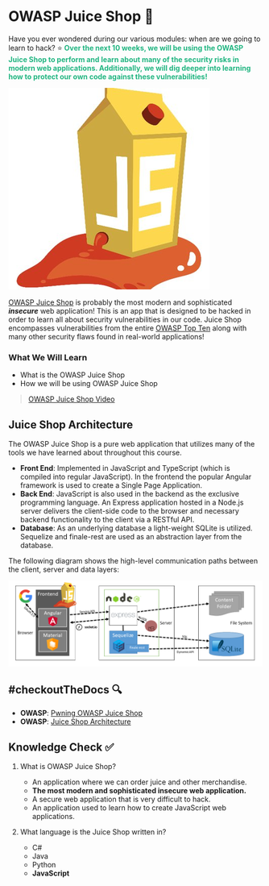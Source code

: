 # OWASP Juice Shop 🧃

Have you ever wondered during our various modules: when are we going to learn to hack? ⭐️ <span style = "color: #21B581">**Over the next 10 weeks, we will be using the OWASP Juice Shop to perform and learn about many of the security risks in modern web applications. Additionally, we will dig deeper into learning how to protect our own code against these vulnerabilities!**</span>

![Juice Shop Logo](./assets/2.JuiceShopLogo.jpeg)

[OWASP Juice Shop](https://owasp.org/www-project-juice-shop/) is probably the most modern and sophisticated ***insecure*** web application! This is an app that is designed to be hacked in order to learn all about security vulnerabilities in our code. Juice Shop encompasses vulnerabilities from the entire [OWASP Top Ten](https://owasp.org/www-project-top-ten/) along with many other security flaws found in real-world applications!

### What We Will Learn
- What is the OWASP Juice Shop
- How we will be using OWASP Juice Shop

>[OWASP Juice Shop Video](https://www.loom.com/share/5983b821717e487f928b6c348299dce3)

## Juice Shop Architecture

The OWASP Juice Shop is a pure web application that utilizes many of the tools we have learned about throughout this course.
- **Front End**: Implemented in JavaScript and TypeScript (which is compiled into regular JavaScript). In the frontend the popular Angular framework is used to create a Single Page Application. 
- **Back End**: JavaScript is also used in the backend as the exclusive programming language. An Express application hosted in a Node.js server delivers the client-side code to the browser and necessary backend functionality to the client via a RESTful API. 
- **Database**: As an underlying database a light-weight SQLite is utilized. Sequelize and finale-rest are used as an abstraction layer from the database.

The following diagram shows the high-level communication paths between the client, server and data layers:

![Juice Shop Architecture](./assets/2.JuiceShopArchitecture.png)

## #checkoutTheDocs 🔍
- **OWASP**: [Pwning OWASP Juice Shop](https://pwning.owasp-juice.shop/)
- **OWASP**: [Juice Shop Architecture](https://pwning.owasp-juice.shop/introduction/architecture.html)

## Knowledge Check ✅

1. What is OWASP Juice Shop?
    - An application where we can order juice and other merchandise.
    - **The most modern and sophisticated insecure web application.**
    - A secure web application that is very difficult to hack.
    - An application used to learn how to create JavaScript web applications.

2. What language is the Juice Shop written in?
    - C#
    - Java
    - Python
    - **JavaScript**